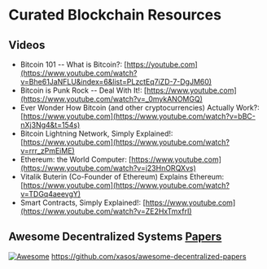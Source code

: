 # Curated Blockchain Resources

## Videos
- Bitcoin 101 -- What is Bitcoin?: [https://youtube.com](https://www.youtube.com/watch?v=Bhe61JaNFLU&index=6&list=PLzctEq7iZD-7-DgJM60)
- Bitcoin is Punk Rock -- Deal With It!: [https://www.youtube.com](https://www.youtube.com/watch?v=_0mykANOMGQ)
- Ever Wonder How Bitcoin (and other cryptocurrencies) Actually Work?: [https://www.youtube.com](https://www.youtube.com/watch?v=bBC-nXj3Ng4&t=154s)
- Bitcoin Lightning Network, Simply Explained!: [https://www.youtube.com](https://www.youtube.com/watch?v=rrr_zPmEiME)
- Ethereum: the World Computer: [https://www.youtube.com](https://www.youtube.com/watch?v=j23HnORQXvs)
- Vitalik Buterin (Co-Founder of Ethereum) Explains Ethereum: [https://www.youtube.com](https://www.youtube.com/watch?v=TDGq4aeevgY)
- Smart Contracts, Simply Explained!: [https://www.youtube.com](https://www.youtube.com/watch?v=ZE2HxTmxfrI)


## Awesome Decentralized Systems [Papers](https://github.com/xasos/awesome-decentralized-papers)

[![Awesome](https://cdn.rawgit.com/sindresorhus/awesome/d7305f38d29fed78fa85652e3a63e154dd8e8829/media/badge.svg)](https://github.com/sindresorhus/awesome)
https://github.com/xasos/awesome-decentralized-papers
